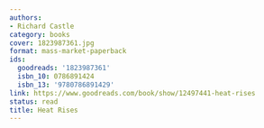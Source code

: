 ```yaml
---
authors:
- Richard Castle
category: books
cover: 1823987361.jpg
format: mass-market-paperback
ids:
  goodreads: '1823987361'
  isbn_10: 0786891424
  isbn_13: '9780786891429'
link: https://www.goodreads.com/book/show/12497441-heat-rises
status: read
title: Heat Rises
---
```


